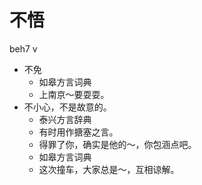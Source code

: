 # 不悟
beh7 v
+ 不免
  * 如皋方言词典
  - 上南京～要耍耍。
+ 不小心，不是故意的。
  * 泰兴方言辞典
  + 有时用作搪塞之言。
  - 得罪了你，确实是他的～，你包涵点吧。
  * 如皋方言词典
  - 这次撞车，大家总是～，互相谅解。
